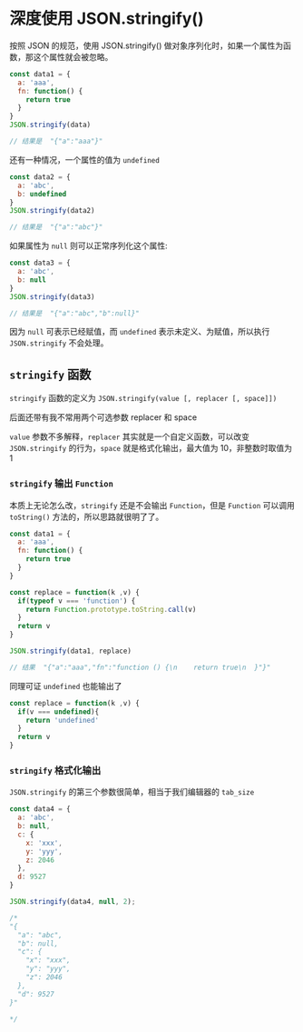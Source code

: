 # 深度使用 JSON.stringify()

按照 JSON 的规范，使用 JSON.stringify() 做对象序列化时，如果一个属性为函数，那这个属性就会被忽略。

```js
const data1 = {
  a: 'aaa',
  fn: function() {
    return true
  }
}
JSON.stringify(data)

// 结果是  "{"a":"aaa"}"
```


还有一种情况，一个属性的值为 `undefined`

```js
const data2 = {
  a: 'abc',
  b: undefined
}
JSON.stringify(data2)

// 结果是  "{"a":"abc"}"
```

如果属性为 `null` 则可以正常序列化这个属性:

```js
const data3 = {
  a: 'abc',
  b: null
}
JSON.stringify(data3)

// 结果是  "{"a":"abc","b":null}"
```

因为 `null` 可表示已经赋值，而 `undefined` 表示未定义、为赋值，所以执行 `JSON.stringify` 不会处理。


## `stringify` 函数

`stringify` 函数的定义为 `JSON.stringify(value [, replacer [, space]])`

后面还带有我不常用两个可选参数 replacer 和 space

`value` 参数不多解释，`replacer` 其实就是一个自定义函数，可以改变 `JSON.stringify` 的行为，`space` 就是格式化输出，最大值为 10，非整数时取值为 1

### `stringify` 输出 `Function`

本质上无论怎么改，`stringify` 还是不会输出 `Function`，但是 `Function` 可以调用 `toString()` 方法的，所以思路就很明了了。

```js
const data1 = {
  a: 'aaa',
  fn: function() {
    return true
  }
}

const replace = function(k ,v) {
  if(typeof v === 'function') {
    return Function.prototype.toString.call(v)
  }
  return v
}

JSON.stringify(data1, replace)

// 结果  "{"a":"aaa","fn":"function () {\n    return true\n  }"}"
```

同理可证 `undefined` 也能输出了

```js
const replace = function(k ,v) {
  if(v === undefined){
    return 'undefined'
  }
  return v
}
```

### `stringify` 格式化输出

`JSON.stringify` 的第三个参数很简单，相当于我们编辑器的 `tab_size`

```js
const data4 = {
  a: 'abc',
  b: null,
  c: {
    x: 'xxx',
    y: 'yyy',
    z: 2046
  },
  d: 9527
}

JSON.stringify(data4, null, 2);

/*
"{
  "a": "abc",
  "b": null,
  "c": {
    "x": "xxx",
    "y": "yyy",
    "z": 2046
  },
  "d": 9527
}"

*/
```




